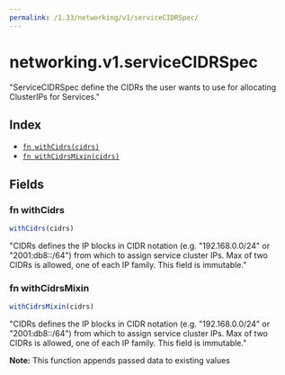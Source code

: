 ```yaml
---
permalink: /1.33/networking/v1/serviceCIDRSpec/
---
```


# networking.v1.serviceCIDRSpec

"ServiceCIDRSpec define the CIDRs the user wants to use for allocating ClusterIPs for Services."

## Index

* [`fn withCidrs(cidrs)`](#fn-withcidrs)
* [`fn withCidrsMixin(cidrs)`](#fn-withcidrsmixin)

## Fields

### fn withCidrs

```ts
withCidrs(cidrs)
```

"CIDRs defines the IP blocks in CIDR notation (e.g. \"192.168.0.0/24\" or \"2001:db8::/64\") from which to assign service cluster IPs. Max of two CIDRs is allowed, one of each IP family. This field is immutable."

### fn withCidrsMixin

```ts
withCidrsMixin(cidrs)
```

"CIDRs defines the IP blocks in CIDR notation (e.g. \"192.168.0.0/24\" or \"2001:db8::/64\") from which to assign service cluster IPs. Max of two CIDRs is allowed, one of each IP family. This field is immutable."

**Note:** This function appends passed data to existing values